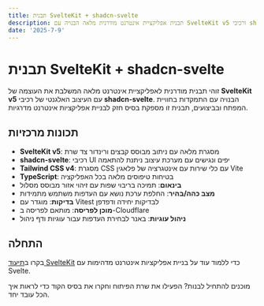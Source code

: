 ```yaml
---
title: תבנית SvelteKit + shadcn-svelte
description: תבנית אפליקציית אינטרנט מודרנית מלאה הבנויה עם SvelteKit v5 ורכיבי shadcn-svelte.
date: '2025-7-9'
---
```


# תבנית SvelteKit + shadcn-svelte

זוהי תבנית מודרנית לאפליקציית אינטרנט מלאה המשלבת את העוצמה של **SvelteKit v5** עם העיצוב האלגנטי של רכיבי **shadcn-svelte**. הבנויה עם התמקדות בחוויית המפתח ובביצועים, תבנית זו מספקת בסיס חזק לבניית אפליקציות אינטרנט מדרגיות.

## תכונות מרכזיות

- **SvelteKit v5**: מסגרת מלאה עם ניתוב מבוסס קבצים ורינדור צד שרת
- **shadcn-svelte**: רכיבי UI יפים ונגישים עם מערכת עיצוב ניתנת להתאמה
- **Tailwind CSS v4**: מסגרת CSS עם כלי שירות עם אינטגרציה של פלאגין Vite
- **TypeScript**: בטיחות טיפוסים מלאה בכל האפליקציה
- **בינאום**: תמיכה בריבוי שפות עם זיהוי אזור מבוסס מסלול
- **מצב כהה/בהיר**: החלפת ערכת נושא עם העדפות משתמש מתמידות
- **בדיקות**: מוגדר עם Vitest לבדיקות יחידה ודפדפן
- **מוכן לפריסה**: מותאם לפריסה ב-Cloudflare
- **ניהול עוגיות**: באנר לבחירת העדפות עבור עוגיות ודף ניהול
## התחלה

בקרו ב[תיעוד SvelteKit](https://svelte.dev/docs/kit) כדי ללמוד עוד על בניית אפליקציות אינטרנט מדהימות עם Svelte.

מוכנים להתחיל לבנות? הפעילו את שרת הפיתוח וחקרו את בסיס הקוד כדי לראות איך הכל עובד יחד.
